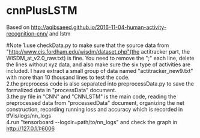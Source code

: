 # cnnPlusLSTM
Based on http://aqibsaeed.github.io/2016-11-04-human-activity-recognition-cnn/ and lstm

#Note
1.use checkData.py to make sure that the source data from "http://www.cis.fordham.edu/wisdm/dataset.php"(the actitracker part, the WISDM_at_v2.0_raw.txt) is fine. You need to remove the ";" each line, delete the lines without xyz data, and also make sure the six type of activities are included. I have extract a small group of data named "actitracker_new9.txt" with more than 10 thousand lines to test the code.<br>
2.the preprocess code is also separated into preprocessData.py to save the formalized data in "processData" document.<br>
3.the py file in "CNN" and "CNNLSTM" is the main code, reading the preprocessed data from "processedData" document, organizing the net construction, recording running loss and accuracy which is recorded in tfVis/logs/nn_logs<br>
4.run "tensorboard --logdir=path/to/nn_logs" and check the graph in http://127.0.1.1:6006
